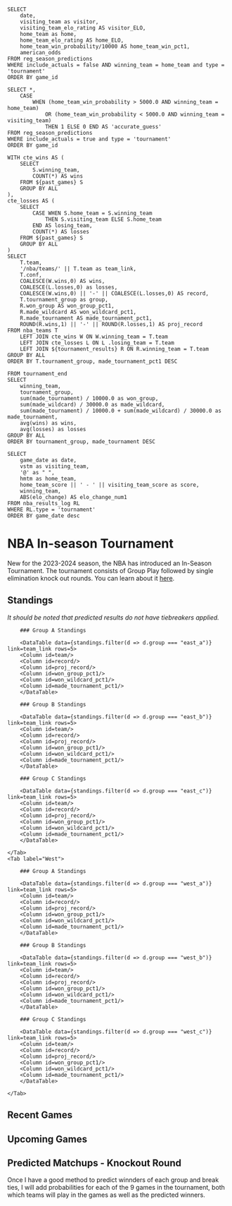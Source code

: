 ```future_games
SELECT
    date,
    visiting_team as visitor,
    visiting_team_elo_rating AS visitor_ELO,
    home_team as home, 
    home_team_elo_rating AS home_ELO,
    home_team_win_probability/10000 AS home_team_win_pct1,
    american_odds
FROM reg_season_predictions
WHERE include_actuals = false AND winning_team = home_team and type = 'tournament'
ORDER BY game_id
```

```past_games
SELECT *,
    CASE
        WHEN (home_team_win_probability > 5000.0 AND winning_team = home_team)
            OR (home_team_win_probability < 5000.0 AND winning_team = visiting_team)
            THEN 1 ELSE 0 END AS 'accurate_guess'
FROM reg_season_predictions
WHERE include_actuals = true and type = 'tournament'
ORDER BY game_id
```

```standings
WITH cte_wins AS (
    SELECT
        S.winning_team,
        COUNT(*) AS wins
    FROM ${past_games} S
    GROUP BY ALL
),
cte_losses AS (
    SELECT
        CASE WHEN S.home_team = S.winning_team 
            THEN S.visiting_team ELSE S.home_team
        END AS losing_team,
        COUNT(*) AS losses
    FROM ${past_games} S
    GROUP BY ALL
)
SELECT 
    T.team,
    '/nba/teams/' || T.team as team_link,
    T.conf,
    COALESCE(W.wins,0) AS wins,
    COALESCE(L.losses,0) as losses,
    COALESCE(W.wins,0) || '-' || COALESCE(L.losses,0) AS record,
    T.tournament_group as group,
    R.won_group AS won_group_pct1,
    R.made_wildcard AS won_wildcard_pct1,
    R.made_tournament AS made_tournament_pct1,
    ROUND(R.wins,1) || '-' || ROUND(R.losses,1) AS proj_record 
FROM nba_teams T
    LEFT JOIN cte_wins W ON W.winning_team = T.team
    LEFT JOIN cte_losses L ON L .losing_team = T.team
    LEFT JOIN ${tournament_results} R ON R.winning_team = T.team
GROUP BY ALL
ORDER BY T.tournament_group, made_tournament_pct1 DESC
```


```tournament_results
FROM tournament_end
SELECT
    winning_team,
    tournament_group,
    sum(made_tournament) / 10000.0 as won_group,
    sum(made_wildcard) / 30000.0 as made_wildcard,
    sum(made_tournament) / 10000.0 + sum(made_wildcard) / 30000.0 as made_tournament,
    avg(wins) as wins,
    avg(losses) as losses
GROUP BY ALL
ORDER BY tournament_group, made_tournament DESC
```

```most_recent_games
SELECT
    game_date as date,
    vstm as visiting_team,
    '@' as " ",
    hmtm as home_team,
    home_team_score || ' - ' || visiting_team_score as score,
    winning_team,
    ABS(elo_change) AS elo_change_num1
FROM nba_results_log RL
WHERE RL.type = 'tournament'
ORDER BY game_date desc
```

# NBA In-season Tournament

New for the 2023-2024 season, the NBA has introduced an In-Season Tournament. The tournament consists of Group Play followed by single elimination knock out rounds. You can learn about it [here](https://www.nba.com/news/in-season-tournament-101).

## Standings

_It should be noted that predicted results do not have tiebreakers applied._
<Tabs>
    <Tab label="East">

        ### Group A Standings

        <DataTable data={standings.filter(d => d.group === "east_a")} link=team_link rows=5>
        <Column id=team/>
        <Column id=record/>
        <Column id=proj_record/>
        <Column id=won_group_pct1/>
        <Column id=won_wildcard_pct1/>
        <Column id=made_tournament_pct1/>
        </DataTable>

        ### Group B Standings

        <DataTable data={standings.filter(d => d.group === "east_b")} link=team_link rows=5>
        <Column id=team/>
        <Column id=record/>
        <Column id=proj_record/>
        <Column id=won_group_pct1/>
        <Column id=won_wildcard_pct1/>
        <Column id=made_tournament_pct1/>
        </DataTable>

        ### Group C Standings

        <DataTable data={standings.filter(d => d.group === "east_c")} link=team_link rows=5>
        <Column id=team/>
        <Column id=record/>
        <Column id=proj_record/>
        <Column id=won_group_pct1/>
        <Column id=won_wildcard_pct1/>
        <Column id=made_tournament_pct1/>
        </DataTable>

    </Tab>
    <Tab label="West">

        ### Group A Standings

        <DataTable data={standings.filter(d => d.group === "west_a")} link=team_link rows=5>
        <Column id=team/>
        <Column id=record/>
        <Column id=proj_record/>
        <Column id=won_group_pct1/>
        <Column id=won_wildcard_pct1/>
        <Column id=made_tournament_pct1/>
        </DataTable>

        ### Group B Standings

        <DataTable data={standings.filter(d => d.group === "west_b")} link=team_link rows=5>
        <Column id=team/>
        <Column id=record/>
        <Column id=proj_record/>
        <Column id=won_group_pct1/>
        <Column id=won_wildcard_pct1/>
        <Column id=made_tournament_pct1/>
        </DataTable>

        ### Group C Standings

        <DataTable data={standings.filter(d => d.group === "west_c")} link=team_link rows=5>
        <Column id=team/>
        <Column id=record/>
        <Column id=proj_record/>
        <Column id=won_group_pct1/>
        <Column id=won_wildcard_pct1/>
        <Column id=made_tournament_pct1/>
        </DataTable>

    </Tab>
</Tabs>

## Recent Games

<DataTable
    data={most_recent_games} 
    rows=5
/>

## Upcoming Games

<DataTable
    data={future_games} 
/>

## Predicted Matchups - Knockout Round

Once I have a good method to predict winnders of each group and break ties, I will add probabilities for each of the 9 games in the tournament, both which teams will play in the games as well as the predicted winners.